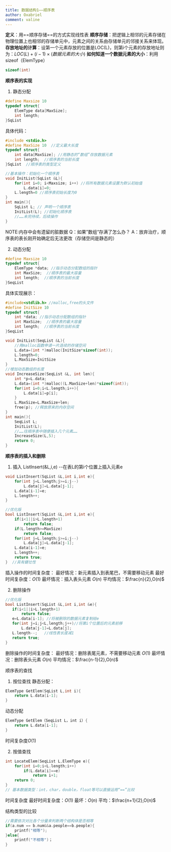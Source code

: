 ```yaml
---
title: 数据结构1——顺序表
author: Oxabriel
comment: valine
---
```

**定义**：用==顺序存储==的方式实现线性表
**顺序存储**：把逻辑上相邻的元素存储在物理位置上也相邻的存储单元中，元素之间的关系由存储单元的邻接关系来体现。
**存放地址的计算**：设第一个元素存放的位置是LOC(L)，则第i个元素的存放地址则为：$LOC(L)+(i-1) \times(数据元素的大小)$
**如何知道一个数据元素的大小**：利用sizeof（ElemType）
```cpp
sizeof(int)
```

 **顺序表的实现**
1. 静态分配
```c
#define Maxsize 10
typedef struct{
    ElemType data[MaxSize];
    int length;
}SqList
```

具体代码：
```c
#include <stdio.h>
#define MaxSize 10  //定义最大长度
typedef struct{
	int data[MaxSize]; //用静态的“数组”存放数据元素
	int length;  //顺序表的当前长度
}SqList  //顺序表的类型定义

//基本操作：初始化一个顺序表
void InitList(SqList &L){
	for(int i=0; i<Maxsize; i++) //将所有数据元素设置为默认初始值
		L.data[i]=0;
	L.length=0 //顺序表初始长度为0
}
int main(){
	SqList L; // 声明一个顺序表
	InitList(L); //初始化顺序表
	//……未完待续，后续操作
}
```
NOTE:内存中会有遗留的脏数据
Q：如果”数组“存满了怎么办？
A：放弃治疗，顺序表的表长刚开始确定后无法更改（存储空间是静态的）

2. 动态分配
```c
#define Maxsize 10
typedef struct{
    ElemType *data; //指示动态分配数组的指针
    int MaxSize;  //顺序表的最大容量
    int length;  //顺序表的当前长度
}SeqList
```
具体实现展示：
```c
#include<stdlib.h> //malloc,free的头文件
#define InitSize 10 
typedef struct{
    int *data; //指示动态分配数组的指针
    int MaxSize;  //顺序表的最大容量
    int length;  //顺序表的当前长度
}SeqList

void InitList(SeqList &L){
	//用malloc函数申请一片连续的存储空间
	L.data=(int *)malloc(InitSize*sizeof(int));
	L.length=0;
	L.MaxSize=InitSize
}
//增加动态数组的长度
void IncreaseSize(SeqList &L, int len){
	int *p=L.data;
	L.data=(int *)malloc((L.MaxSize+len)*sizeof(int));
	for(int i=0;i<L.length;i++){
		L.data[i]=p[i];
	}
	L.MaxSize=L.MaxSize+len;
	free(p); //释放原来的内存空间
}
int main(){
	SeqList L;
	InitList(L);
	//……往顺序表中随便插入几个元素……
	IncreaseSize(L,5);
	return 0;
}
```

**顺序表的插入和删除**

1. 插入
ListInsert(&L,i,e) --在表L的第i个位置上插入元素e
```c
void ListInsert(SqList &L,int i,int e){
	for(int j=L.length;j>=i;j--)
		L.data[j]=L.data[j-1];
	L.data[i-1]=e;
	L.length++;
}

//优化版
bool ListInsert(SqList &L,int i,int e){
	if(i<1||i>L.length+1)
		return false;
	if(L.length>=MaxSize)
		return false;
	for(int j=L.length;j>=i;j--)
		L.data[j]=L.data[j-1];
	L.data[i-1]=e;
	L.length++;
	return true;
}  //具有健壮性
```
插入操作的时间复杂度：
最好情况：新元素插入到表尾巴，不需要移动元素
最好时间复杂度：$O(1)$
最坏情况：插入表头元素  $O(n)$
平均情况：$\frac{n}{2},O(n)$

2. 删除操作
 ```c
//优化版
bool ListInsert(SqList &L,int i,int &e){
	if(i<1||i>L.length+1)
		return false;
	e=L.data[i-1]; //将被删除的数据元素复制给e
	for(int j=i;j<L,length;j++)//将第i个位置后的元素前移
		L.data[j-1]=L.data[j];
	L.length--;   //线性表长度减1
	return true;
}
```
删除操作的时间复杂度：
最好情况：删除表尾元素，不需要移动元素  $O(1)$
最坏情况：删除表头元素  $O(n)$
平均情况：$\frac{n-1}{2},O(n)$

顺序表的查找

1. 按位查找
静态分配：
```c
ElemType GetElem(SqList L,int i){
	return L.data[i-1];
}
```
动态分配
```c
ElemType GetElem（SeqList L，int i）{
	return L.data[i-1];
}
```
时间复杂度$O(1)$

2. 按值查找
```c
int LocateElem(SeqList L,ElemType e){
	for(int i=0;i<L.length;i++)
		if(L.data[i]==e)
			return i+1;
	return 0;
}
// 基本数据类型：int，char，double，float等可以直接运用“==”比较
```
时间复杂度 
最好时间复杂度：$O(1)$
最坏：$O(n)$
平均：$\frac{n+1}{2},O(n)$


结构类型的比较
```c
//需要依次对比各个分量来判断两个结构体是否相等
if(a.num == b.num&&a.people==b.people){
	printf("相等");
}else{
	printf("不相等")；
}
```
